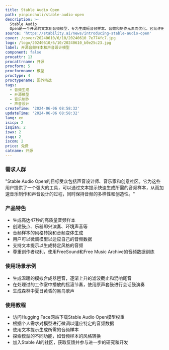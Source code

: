 ```yaml
---
title: Stable Audio Open
path: yinpinchuli/stable-audio-open
description: >-
  Stable Audio
  Open是一个开源的文本到音频模型，专为生成短音频样本、音效和制作元素而优化。它允许用户通过简单的文本提示生成高达47秒的高质量音频数据，特别适用于创造鼓点、乐器即兴演奏、环境声音、拟音录音等音乐制作和声音设计。开源发布的关键好处是用户可以根据自己的自定义音频数据微调模型。
source: 'https://stability.ai/news/introducing-stable-audio-open'
cover: /cover/20240610/6/10/20240610_7e774fc7.jpg
logo: /logo/20240610/6/10/20240610_b0e25c23.jpg
label: 开源音频样本和声音设计模型
component: false
procattr: 13
procattrname: 开源
procform: 5
procformname: 模型
proctype: 4
proctypename: 国外精选
tags:
  - 音频生成
  - 开源模型
  - 音乐制作
  - 声音设计
createTime: '2024-06-06 08:58:32'
updateTime: '2024-06-06 08:58:32'
lang: en
isicp: 2
isqian: 2
iswx: 2
isqq: 2
iscom: 2
price: 免费
catname: 开源
---
```




### 需求人群
"Stable Audio Open的目标受众包括声音设计师、音乐家和创意社区。它为这些用户提供了一个强大的工具，可以通过文本提示快速生成所需的音频样本，从而加速音乐制作和声音设计的过程，同时保持音频的多样性和创造性。"

### 产品特色
* 生成高达47秒的高质量音频样本
* 创建鼓点、乐器即兴演奏、环境声音等
* 音频样本的风格转换和音频变体生成
* 用户可以微调模型以适应自己的音频数据
* 支持文本提示以生成特定风格的音频
* 尊重创作者权利，使用FreeSound和Free Music Archive的音频数据训练

### 使用场景示例
* 生成温暖的模拟合成器琶音，逐渐上升的滤波截止和混响尾音
* 在处理过的工作室中播放的摇滚节奏，使用原声套鼓进行会话鼓演奏
* 生成森林中夏日黄昏的黑鸟歌声

### 使用教程
* 访问Hugging Face网站下载Stable Audio Open模型权重
* 根据个人需求对模型进行微调以适应特定的音频数据
* 使用文本提示生成所需的音频样本
* 探索模型的不同功能，如音频样本的风格转换
* 加入Stable AI的社区，获取反馈并参与进一步的研究和开发

  
